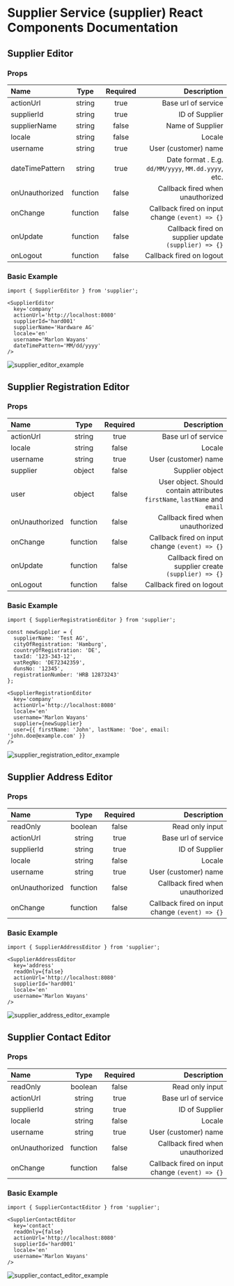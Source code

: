 # Supplier Service (supplier) React Components Documentation

## Supplier Editor

### Props

| Name | Type | Required | Description |
|:-----|:----:|:--------:|------------:|
| actionUrl | string | true | Base url of service |
| supplierId | string | true | ID of Supplier |
| supplierName | string | false | Name of Supplier |
| locale | string | false | Locale |
| username | string | true | User (customer) name |
| dateTimePattern | string | true | Date format . E.g. `dd/MM/yyyy`, `MM.dd.yyyy`, etc. |
| onUnauthorized | function | false | Callback fired when unauthorized |
| onChange | function | false | Callback fired on input change `(event) => {}` |
| onUpdate | function | false | Callback fired on supplier update `(supplier) => {}` |
| onLogout | function | false | Callback fired on logout |

### Basic Example

```
import { SupplierEditor } from 'supplier';

<SupplierEditor
  key='company'
  actionUrl='http://localhost:8080'
  supplierId='hard001'
  supplierName='Hardware AG'
  locale='en'
  username='Marlon Wayans'
  dateTimePattern='MM/dd/yyyy'
/>
```

![supplier_editor_example](https://cloud.githubusercontent.com/assets/1188617/26353550/4e52661e-3fc1-11e7-8492-964b87619599.png)

## Supplier Registration Editor

### Props

| Name | Type | Required | Description |
|:-----|:----:|:--------:|------------:|
| actionUrl | string | true | Base url of service |
| locale | string | false | Locale |
| username | string | true | User (customer) name |
| supplier | object | false | Supplier object |
| user | object | false | User object. Should contain attributes `firstName`, `lastName` and `email` |
| onUnauthorized | function | false | Callback fired when unauthorized |
| onChange | function | false | Callback fired on input change `(event) => {}` |
| onUpdate | function | false | Callback fired on supplier create `(supplier) => {}` |
| onLogout | function | false | Callback fired on logout |

### Basic Example

```
import { SupplierRegistrationEditor } from 'supplier';

const newSupplier = {
  supplierName: 'Test AG',
  cityOfRegistration: 'Hamburg',
  countryOfRegistration: 'DE',
  taxId: '123-343-12',
  vatRegNo: 'DE72342359',
  dunsNo: '12345',
  registrationNumber: 'HRB 12873243'
};

<SupplierRegistrationEditor
  key='company'
  actionUrl='http://localhost:8080'
  locale='en'
  username='Marlon Wayans'
  supplier={newSupplier}
  user={{ firstName: 'John', lastName: 'Doe', email: 'john.doe@example.com' }}
/>
```

![supplier_registration_editor_example](https://cloud.githubusercontent.com/assets/1188617/26354132/a124a15c-3fc3-11e7-812f-eb24f527b466.png)


## Supplier Address Editor

### Props

| Name | Type | Required | Description |
|:-----|:----:|:--------:|------------:|
| readOnly | boolean | false | Read only input |
| actionUrl | string | true | Base url of service |
| supplierId | string | true | ID of Supplier |
| locale | string | false | Locale |
| username | string | true | User (customer) name |
| onUnauthorized | function | false | Callback fired when unauthorized |
| onChange | function | false | Callback fired on input change `(event) => {}` |

### Basic Example

```
import { SupplierAddressEditor } from 'supplier';

<SupplierAddressEditor
  key='address'
  readOnly={false}
  actionUrl='http://localhost:8080'
  supplierId='hard001'
  locale='en'
  username='Marlon Wayans'
/>
```

![supplier_address_editor_example](https://cloud.githubusercontent.com/assets/1188617/26353634/a8df8800-3fc1-11e7-8fc3-37fbff330805.png)

## Supplier Contact Editor

### Props

| Name | Type | Required | Description |
|:-----|:----:|:--------:|------------:|
| readOnly | boolean | false | Read only input |
| actionUrl | string | true | Base url of service |
| supplierId | string | true | ID of Supplier |
| locale | string | false | Locale |
| username | string | true | User (customer) name |
| onUnauthorized | function | false | Callback fired when unauthorized |
| onChange | function | false | Callback fired on input change `(event) => {}` |

### Basic Example

```
import { SupplierContactEditor } from 'supplier';

<SupplierContactEditor
  key='contact'
  readOnly={false}
  actionUrl='http://localhost:8080'
  supplierId='hard001'
  locale='en'
  username='Marlon Wayans'
/>
```

![supplier_contact_editor_example](https://cloud.githubusercontent.com/assets/1188617/26353707/f27a82d0-3fc1-11e7-9d2a-dec679d4f615.png)
